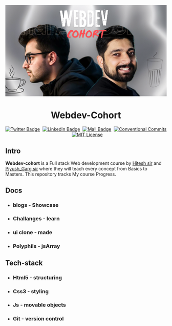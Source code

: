 ![Oops ! Your internet is Too slow.. bro...](./Assets/chai-cohort.png)
<center>

Webdev-Cohort
=============

</center>
<div align= center>

[![Twitter Badge](https://img.shields.io/badge/-@kiransura-1ca0f1?style=social&labelColor=red&logo=x&logoColor=black&link=https://twitter.com/devwithjay)](https://x.com/UdaykiranSura)&nbsp;&nbsp;[![Linkedin Badge](https://img.shields.io/badge/@kiransura-0e76a8)](https://www.linkedin.com/in/sura-udaykiran-b61ab7343/)&nbsp;&nbsp;[![Mail Badge](https://img.shields.io/badge/-udaykiransura143@gmail.com-c0392b?style=flat&labelColor=c0392b&logo=gmail&logoColor=pink)](mailto:udaykiransura143@gmail.com)&nbsp;&nbsp;[![Conventional Commits](https://img.shields.io/badge/Conventional%20Commits-1.0.0-%23FE5196?logo=conventionalcommits&logoColor=white)](https://conventionalcommits.org)&nbsp;&nbsp;[![MIT License](https://img.shields.io/badge/License-MIT-green.svg)](https://choosealicense.com/licenses/mit/)

</div>

## Intro
**Webdev-cohort** is a Full stack Web development course by [Hitesh sir](https://hiteshchoudhary.com/) and [Piyush_Garg sir](https://www.piyushgarg.dev/) where they will teach every concept from Basics to Masters. This repository tracks My course Progress. 

## Docs
- ### blogs - Showcase
- ### Challanges - learn
- ### ui clone - made
- ### Polyphils - jsArray


## Tech-stack
- ### Html5 - structuring
- ### Css3 - styling
- ### Js - movable objects
- ### Git - version control



